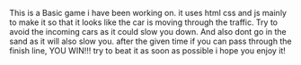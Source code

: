 This is a Basic game i have been working on. it uses html css and js mainly to make it so that it looks like the car is moving through the traffic. Try to avoid the incoming cars as it could slow you down.
And also dont go in the sand as it will also slow you.
after the given time if you can pass through the finish line, YOU WIN!!!
try to beat it as soon as possible i hope you enjoy it!
